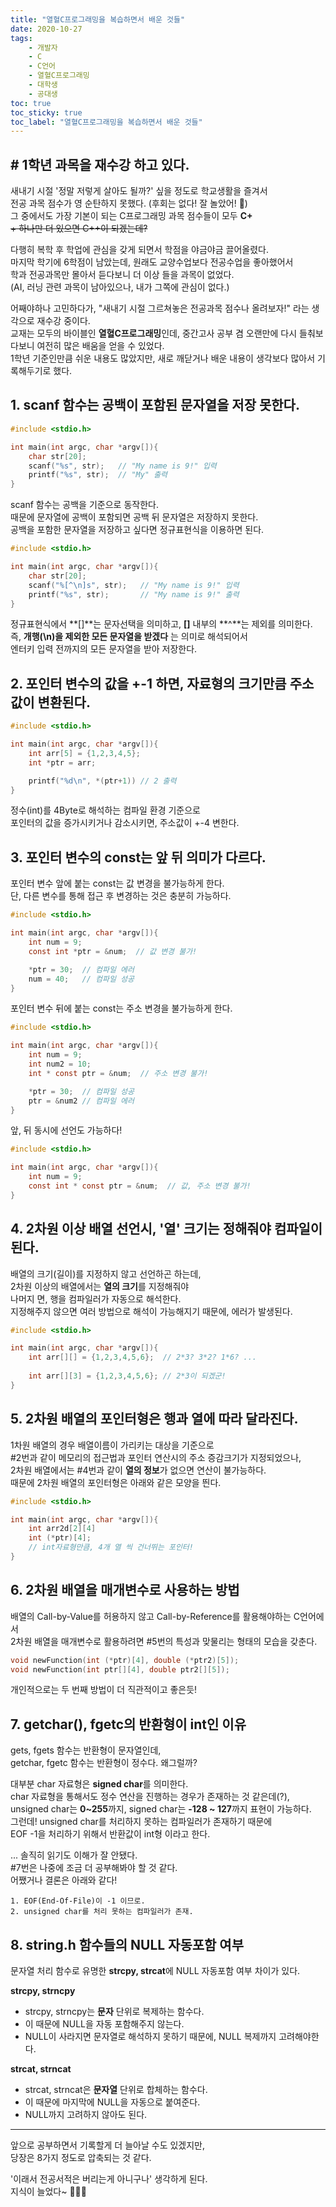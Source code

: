 ```yaml
---
title: "열혈C프로그래밍을 복습하면서 배운 것들"
date: 2020-10-27
tags:
    - 개발자
    - C
    - C언어
    - 열혈C프로그래밍
    - 대학생
    - 공대생
toc: true
toc_sticky: true
toc_label: "열혈C프로그래밍을 복습하면서 배운 것들"
---
```


## # 1학년 과목을 재수강 하고 있다.
새내기 시절 '정말 저렇게 살아도 될까?' 싶을 정도로 학교생활을 즐겨서  
전공 과목 점수가 영 순탄하지 못했다. (후회는 없다! 잘 놀았어! 🤤)  
그 중에서도 가장 기본이 되는 C프로그래밍 과목 점수들이 모두 **C+**  
~~+ 하나만 더 있으면 C++이 되겠는데?~~  
  
다행히 복학 후 학업에 관심을 갖게 되면서 학점을 야금야금 끌어올렸다.  
마지막 학기에 6학점이 남았는데, 원래도 교양수업보다 전공수업을 좋아했어서  
학과 전공과목만 몰아서 듣다보니 더 이상 들을 과목이 없었다.  
(AI, 러닝 관련 과목이 남아있으나, 내가 그쪽에 관심이 없다.)  
  
어째야하나 고민하다가, "새내기 시절 그르쳐놓은 전공과목 점수나 올려보자!" 라는 생각으로 재수강 중이다.  
교재는 모두의 바이블인 **열혈C프로그래밍**인데, 중간고사 공부 겸 오랜만에 다시 들춰보다보니 여전히 많은 배움을 얻을 수 있었다.  
1학년 기준인만큼 쉬운 내용도 많았지만, 새로 깨닫거나 배운 내용이 생각보다 많아서 기록해두기로 했다.  
  
## 1. scanf 함수는 공백이 포함된 문자열을 저장 못한다.

```c
#include <stdio.h>

int main(int argc, char *argv[]){
    char str[20];
    scanf("%s", str);   // "My name is 9!" 입력
    printf("%s", str);  // "My" 출력
}
```

scanf 함수는 공백을 기준으로 동작한다.  
때문에 문자열에 공백이 포함되면 공백 뒤 문자열은 저장하지 못한다.  
공백을 포함한 문자열을 저장하고 싶다면 정규표현식을 이용하면 된다.  

```c
#include <stdio.h>

int main(int argc, char *argv[]){
    char str[20];
    scanf("%[^\n]s", str);   // "My name is 9!" 입력
    printf("%s", str);       // "My name is 9!" 출력
}
```

정규표현식에서 **[]**는 문자선택을 의미하고, **[]** 내부의 **^**는 제외를 의미한다.  
즉, **개행(\n)을 제외한 모든 문자열을 받겠다** 는 의미로 해석되어서  
엔터키 입력 전까지의 모든 문자열을 받아 저장한다.
  
  
## 2. 포인터 변수의 값을 +-1 하면, 자료형의 크기만큼 주소값이 변환된다.  
```c
#include <stdio.h>

int main(int argc, char *argv[]){
    int arr[5] = {1,2,3,4,5};
    int *ptr = arr;

    printf("%d\n", *(ptr+1)) // 2 출력
}
```

정수(int)를 4Byte로 해석하는 컴파일 환경 기준으로  
포인터의 값을 증가시키거나 감소시키면, 주소값이 +-4 변한다.  
  

## 3. 포인터 변수의 const는 앞 뒤 의미가 다르다.
포인터 변수 앞에 붙는 const는 값 변경을 불가능하게 한다.  
단, 다른 변수를 통해 접근 후 변경하는 것은 충분히 가능하다.  

```c
#include <stdio.h>

int main(int argc, char *argv[]){
    int num = 9;
    const int *ptr = &num;  // 값 변경 불가!

    *ptr = 30;  // 컴파일 에러
    num = 40;   // 컴파일 성공
}
```

포인터 변수 뒤에 붙는 const는 주소 변경을 불가능하게 한다.  

```c
#include <stdio.h>

int main(int argc, char *argv[]){
    int num = 9;
    int num2 = 10;
    int * const ptr = &num;  // 주소 변경 불가!

    *ptr = 30;  // 컴파일 성공
    ptr = &num2 // 컴파일 에러
}
```

앞, 뒤 동시에 선언도 가능하다!  

```c
#include <stdio.h>

int main(int argc, char *argv[]){
    int num = 9;
    const int * const ptr = &num;  // 값, 주소 변경 불가!
}
```
  

## 4. 2차원 이상 배열 선언시, '열' 크기는 정해줘야 컴파일이 된다.
배열의 크기(길이)를 지정하지 않고 선언하곤 하는데,  
2차원 이상의 배열에서는 **열의 크기**를 지정해줘야  
나머지 면, 행을 컴파일러가 자동으로 해석한다.  
지정해주지 않으면 여러 방법으로 해석이 가능해지기 때문에, 에러가 발생된다.  

```c
#include <stdio.h>

int main(int argc, char *argv[]){
    int arr[][] = {1,2,3,4,5,6};  // 2*3? 3*2? 1*6? ...
    
    int arr[][3] = {1,2,3,4,5,6}; // 2*3이 되겠군!
}
```
  
  
## 5. 2차원 배열의 포인터형은 행과 열에 따라 달라진다.
1차원 배열의 경우 배열이름이 가리키는 대상을 기준으로  
#2번과 같이 메모리의 접근법과 포인터 연산시의 주소 증감크기가 지정되었으나,  
2차원 배열에서는 #4번과 같이 **열의 정보**가 없으면 연산이 불가능하다.  
때문에 2차원 배열의 포인터형은 아래와 같은 모양을 띈다.
```c
#include <stdio.h>

int main(int argc, char *argv[]){
    int arr2d[2][4]
    int (*ptr)[4];
    // int자료형만큼, 4개 열 씩 건너뛰는 포인터!
}
```
  

## 6. 2차원 배열을 매개변수로 사용하는 방법
배열의 Call-by-Value를 허용하지 않고 Call-by-Reference를 활용해야하는 C언어에서  
2차원 배열을 매개변수로 활용하려면 #5번의 특성과 맞물리는 형태의 모습을 갖춘다.

```c
void newFunction(int (*ptr)[4], double (*ptr2)[5]);
void newFunction(int ptr[][4], double ptr2[][5]);
```

개인적으로는 두 번째 방법이 더 직관적이고 좋은듯!  
  

## 7. getchar(), fgetc의 반환형이 int인 이유
gets, fgets 함수는 반환형이 문자열인데,  
getchar, fgetc 함수는 반환형이 정수다. 왜그럴까?  
  
대부분 char 자료형은 **signed char**를 의미한다.  
char 자료형을 통해서도 정수 연산을 진행하는 경우가 존재하는 것 같은데(?),  
unsigned char는 **0~255**까지, signed char는 **-128 ~ 127**까지 표현이 가능하다.  
그런데! unsigned char를 처리하지 못하는 컴파일러가 존재하기 때문에  
EOF -1을 처리하기 위해서 반환값이 int형 이라고 한다.  
  
... 솔직히 읽기도 이해가 잘 안됐다.  
#7번은 나중에 조금 더 공부해봐야 할 것 같다.  
어쨌거나 결론은 아래와 같다!
```
1. EOF(End-Of-File)이 -1 이므로.
2. unsigned char를 처리 못하는 컴파일러가 존재.
```
  

## 8. string.h 함수들의 NULL 자동포함 여부
문자열 처리 함수로 유명한 **strcpy, strcat**에 NULL 자동포함 여부 차이가 있다.  
  
**strcpy, strncpy**
- strcpy, strncpy는 **문자** 단위로 복제하는 함수다.
- 이 때문에 NULL을 자동 포함해주지 않는다.
- NULL이 사라지면 문자열로 해석하지 못하기 때문에, NULL 복제까지 고려해야한다.

  
**strcat, strncat**
- strcat, strncat은 **문자열** 단위로 합체하는 함수다.
- 이 때문에 마지막에 NULL을 자동으로 붙여준다.
- NULL까지 고려하지 않아도 된다.

  

---
  
앞으로 공부하면서 기록할게 더 늘아날 수도 있겠지만,  
당장은 8가지 정도로 압축되는 것 같다.  
  
'이래서 전공서적은 버리는게 아니구나' 생각하게 된다.  
지식이 늘었다~ 👏👏👏